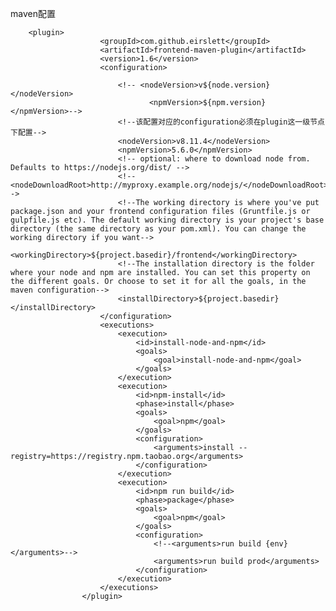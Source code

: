 maven配置
        
        <plugin>
                        <groupId>com.github.eirslett</groupId>
                        <artifactId>frontend-maven-plugin</artifactId>
                        <version>1.6</version>
                        <configuration>
        
                            <!-- <nodeVersion>v${node.version}</nodeVersion>
                                   <npmVersion>${npm.version}</npmVersion>-->
                            <!--该配置对应的configuration必须在plugin这一级节点下配置-->
                            <nodeVersion>v8.11.4</nodeVersion>
                            <npmVersion>5.6.0</npmVersion>
                            <!-- optional: where to download node from. Defaults to https://nodejs.org/dist/ -->
                            <!--<nodeDownloadRoot>http://myproxy.example.org/nodejs/</nodeDownloadRoot>-->
                            <!--The working directory is where you've put package.json and your frontend configuration files (Gruntfile.js or gulpfile.js etc). The default working directory is your project's base directory (the same directory as your pom.xml). You can change the working directory if you want-->
                            <workingDirectory>${project.basedir}/frontend</workingDirectory>
                            <!--The installation directory is the folder where your node and npm are installed. You can set this property on the different goals. Or choose to set it for all the goals, in the maven configuration-->
                            <installDirectory>${project.basedir}</installDirectory>
                        </configuration>
                        <executions>
                            <execution>
                                <id>install-node-and-npm</id>
                                <goals>
                                    <goal>install-node-and-npm</goal>
                                </goals>
                            </execution>
                            <execution>
                                <id>npm-install</id>
                                <phase>install</phase>
                                <goals>
                                    <goal>npm</goal>
                                </goals>
                                <configuration>
                                    <arguments>install --registry=https://registry.npm.taobao.org</arguments>
                                </configuration>
                            </execution>
                            <execution>
                                <id>npm run build</id>
                                <phase>package</phase>
                                <goals>
                                    <goal>npm</goal>
                                </goals>
                                <configuration>
                                    <!--<arguments>run build {env}</arguments>-->
                                    <arguments>run build prod</arguments>
                                </configuration>
                            </execution>
                        </executions>
                    </plugin>